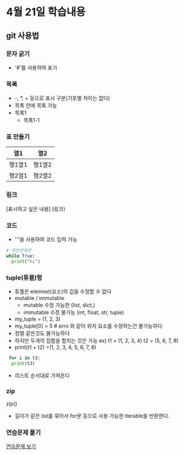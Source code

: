 # 4월 21일 학습내용
## git 사용법

### 문자 굵기
- '#'를 사용하여 표기

### 목록
- -, *, + 등으로 표시 구분(기호별 차이는 없다)
- 목록 안에 목록 가능
- 목록1
  - 목록1-1
  

### 표 만들기
열1 | 열2
----|----
행1열1|행1열2
행2열1|행2열2

### 링크
[표시하고 싶은 내용] (링크)


### 코드
- '''을 사용하여 코드 입력 가능 
```python
# 무한반복문
while True:
  print("hi")
```
### tuple(튜플)형
- 튜플은 elemnet(요소)의 값을 수정할 수 없다
- mutable / immutable
  - mutable 수정 가능한 (list, dict,)
  - immutable 수정 불가능 (int, float, str, tuple)
 - my_tuple = (1, 2, 3)
 - my_tuple[0] = 5 # erro 와 같이 위치 요소를 수정하는건 불가능하다
 - 정렬 같은것도 불가능하다
 - 하지만 두개의 집합을 합치는 것은 가능 ex) t1 = (1, 2, 3, 4) t2 = (5, 6, 7, 8) 
 - print(t1 + t2) =(1, 2, 3, 4, 5, 6, 7, 8)
```python
 for i in t3:
  print(t3)
```
- 리스트 순서대로 가져온디

### zip
 zip()
- 길이가 같은 list를 묶어서 for문 등으로 사용 가능한 iterable을 반환한다.
### 연습문제 풀기
[연습문제 보기](https://github.com/ijd1236/my_study/blob/main/python_study/20230421_1%20tuple_data.py)



  

